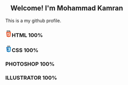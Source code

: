 <img width="80px" height="auto" src="https://avatars.githubusercontent.com/u/87272038?v=4" alt="">
<h2 style="margin-left: 1rem;">Welcome! I'm Mohammad Kamran</h2>
<p>This is a my github profile.</p>
<h3><img width="20px" height="auto" src="https://raw.githubusercontent.com/github/explore/80688e429a7d4ef2fca1e82350fe8e3517d3494d/topics/html/html.png" alt="">HTML 100%</h3>
<h3><img width="20px" height="auto" src="https://raw.githubusercontent.com/github/explore/80688e429a7d4ef2fca1e82350fe8e3517d3494d/topics/css/css.png" alt="">CSS 100%</h3>
<h3>PHOTOSHOP 100%</h3>
<h3>ILLUSTRATOR 100%</h3>


<!---
mohammadkamrannn/mohammadkamrannn is a ✨ special ✨ repository because its `README.md` (this file) appears on your GitHub profile.
You can click the Preview link to take a look at your changes.
--->
